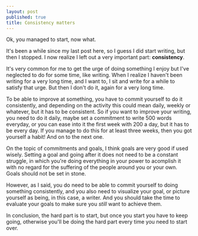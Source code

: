 ```yaml
---
layout: post
published: true
title: Consistency matters
---
```


Ok, you managed to start, now what.

It's been a while since my last post here, so I guess I did start writing, but then I stopped. I now realize I left out a very important part: **consistency**.

It's very common for me to get the urge of doing something I enjoy but I've neglected to do for some time, like writing. When I realize I haven't been writing for a very long time, and I want to, I sit and write for a while to satisfy that urge. But then I don't do it, again for a very long time.

To be able to improve at something, you have to commit yourself to do it consistently, and depending on the activity this could mean daily, weekly or whatever, but it has to be consistent. So if you want to improve your writing, you need to do it daily, maybe set a commitment to write 500 words everyday, or you can ease into it the first week with 200 a day, but it has to be every day. If you manage to do this for at least three weeks, then you got yourself a habit! And on to the next one.

On the topic of commitments and goals, I think goals are very good if used wisely. Setting a goal and going after it does not need to be a constant struggle, in which you're doing everything in your power to acomplish it with no regard for the suffering of the people around you or your own. Goals should not be set in stone.

However, as I said, you do need to be able to commit yourself to doing something consistently, and you also need to visualize your goal, or picture yourself as being, in this case, a writer. And you should take the time to evaluate your goals to make sure you *still* want to achieve them.

In conclusion, the hard part is to start, but once you start you have to keep going, otherwise you'll be doing the hard part every time you need to start over.